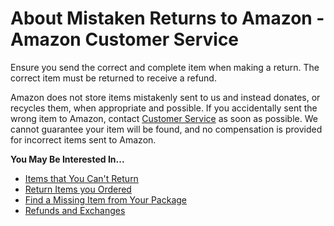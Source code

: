 # About Mistaken Returns to Amazon - Amazon Customer Service
Ensure you send the correct and complete item when making a return. The correct item must be returned to receive a refund.

Amazon does not store items mistakenly sent to us and instead donates, or recycles them, when appropriate and possible. If you accidentally sent the wrong item to Amazon, contact [Customer Service](https://www.amazon.com/GP/HELP/CUSTOMER/CONTACT-US) as soon as possible. We cannot guarantee your item will be found, and no compensation is provided for incorrect items sent to Amazon.

**You May Be Interested In...**

*   [Items that You Can't Return](https://www.amazon.com/gp/help/customer/display.html?nodeId=GMZNGRA9B5PCJB5F)
*   [Return Items you Ordered](https://www.amazon.com/gp/help/customer/display.html?nodeId=G6E3B2E8QPHQ88KF)
*   [Find a Missing Item from Your Package](https://www.amazon.com/gp/help/customer/display.html?ref_=help_search_1-2&nodeId=GBMLFNK3RUBUAYTX&qid=1689357612107&sr=1-2)
*   [Refunds and Exchanges](https://www.amazon.com/gp/help/customer/display.html?ref_=help_search_1-1&nodeId=GKYMTZL9KZXH66N9&qid=1693503428189&sr=1-1)